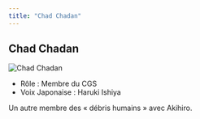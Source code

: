 ```yaml
---
title: "Chad Chadan"
---
```


Chad Chadan
-----------


![Chad Chadan](/images/stories/saga/g-tekketsu/persos/chad-chadan.png)
* Rôle : Membre du CGS
* Voix Japonaise : Haruki Ishiya


Un autre membre des « débris humains » avec Akihiro.



